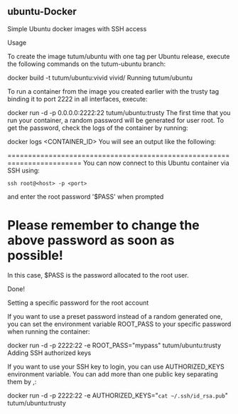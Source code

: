 ## ubuntu-Docker
Simple Ubuntu docker images with SSH access

Usage

To create the image tutum/ubuntu with one tag per Ubuntu release, execute the following commands on the tutum-ubuntu branch:

docker build -t tutum/ubuntu:vivid vivid/
Running tutum/ubuntu

To run a container from the image you created earlier with the trusty tag binding it to port 2222 in all interfaces, execute:

docker run -d -p 0.0.0.0:2222:22 tutum/ubuntu:trusty
The first time that you run your container, a random password will be generated for user root. To get the password, check the logs of the container by running:

docker logs <CONTAINER_ID>
You will see an output like the following:

========================================================================
You can now connect to this Ubuntu container via SSH using:

    ssh root@<host> -p <port>
and enter the root password '$PASS' when prompted

Please remember to change the above password as soon as possible!
========================================================================
In this case, $PASS is the password allocated to the root user.

Done!

Setting a specific password for the root account

If you want to use a preset password instead of a random generated one, you can set the environment variable ROOT_PASS to your specific password when running the container:

docker run -d -p 2222:22 -e ROOT_PASS="mypass" tutum/ubuntu:trusty
Adding SSH authorized keys

If you want to use your SSH key to login, you can use AUTHORIZED_KEYS environment variable. You can add more than one public key separating them by ,:

docker run -d -p 2222:22 -e AUTHORIZED_KEYS="`cat ~/.ssh/id_rsa.pub`" tutum/ubuntu:trusty